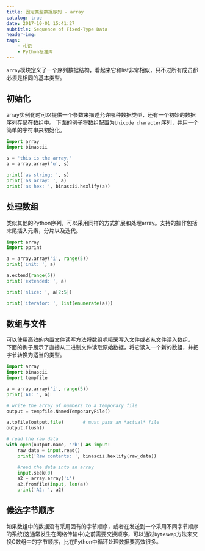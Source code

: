```yaml
---
title: 固定类型数据序列 - array
catalog: true
date: 2017-10-01 15:41:27
subtitle: Sequence of Fixed-Type Data
header-img:
tags:
    - 札记
    - Python标准库
---
```


`array`模块定义了一个序列数据结构，看起来它和list非常相似，只不过所有成员都必须是相同的基本类型。

## 初始化
array实例化时可以提供一个参数来描述允许哪种数据类型，还有一个初始的数据序列存储在数组中。
下面的例子将数组配置为`Unicode character`序列，并用一个简单的字符串来初始化。

```python
import array
import binascii

s = 'this is the array.'
a = array.array('u', s)

print('as string: ', s)
print('as array: ', a)
print('as hex: ', binascii.hexlify(a))
```

## 处理数组
类似其他的Python序列，可以采用同样的方式扩展和处理array。支持的操作包括末尾插入元素，分片以及迭代。

```python
import array
import pprint

a = array.array('i', range(5))
print('init: ', a)

a.extend(range(5))
print('extended: ', a)

print('slice: ', a[2:5])

print('iterator: ', list(enumerate(a)))
```

## 数组与文件
可以使用高效的内置文件读写方法将数组呢哦荣写入文件或者从文件读入数组。
下面的例子展示了直接从二进制文件读取原始数据，将它读入一个新的数组，并把字节转换为适当的类型。

```python
import array
import binascii
import tempfile

a = array.array('i', range(5))
print('A1: ', a)

# write the array of numbers to a temporary file
output = tempfile.NamedTemporaryFile()

a.tofile(output.file)       # must pass an *actual* file
output.flush()

# read the raw data
with open(output.name, 'rb') as input:
    raw_data = input.read()
    print('Raw contents: ', binascii.hexlify(raw_data))

    #read the data into an array
    input.seek(0)
    a2 = array.array('i')
    a2.fromfile(input, len(a))
    print('A2: ', a2)
```

## 候选字节顺序
如果数组中的数据没有采用固有的字节顺序，或者在发送到一个采用不同字节顺序的系统(这通常发生在网络传输中)之前需要交换顺序，可以通过`byteswap`方法来交换C数组中的字节顺序，比在Python中循环处理数据要高效很多。
